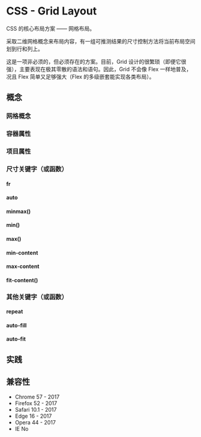 # CSS - Grid Layout

CSS 的核心布局方案 —— 网格布局。

采取二维网格概念来布局内容，有一组可推测结果的尺寸控制方法将当前布局空间划到行和列上。

这是一项非必须的，但必须存在的方案。目前，Grid 设计的很繁琐（即便它很强），主要表现在极其零散的语法和语句。因此，Grid 不会像 Flex 一样地普及，况且 Flex 简单又足够强大（Flex 的多级嵌套能实现各类布局）。

## 概念

### 网格概念

### 容器属性

### 项目属性

### 尺寸关键字（或函数）

#### fr

#### auto

#### minmax()

#### min()

#### max()

#### min-content

#### max-content

#### fit-content()

### 其他关键字（或函数）

#### repeat

#### auto-fill

#### auto-fit

## 实践

## 兼容性

- Chrome 57 - 2017
- Firefox 52 - 2017
- Safari 10.1 - 2017
- Edge 16 - 2017
- Opera 44 - 2017
- IE No

